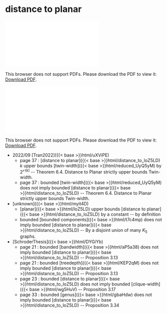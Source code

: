 # distance to planar




<object data="../local_distance_to_loZ5LD.pdf" type="application/pdf" width="100%" height="480px"><embed src="../local_distance_to_loZ5LD.pdf"><p>This browser does not support PDFs. Please download the PDF to view it: <a href="../local_distance_to_loZ5LD.pdf">Download PDF</a>.</p></embed></object>


<object data="../inclusions_distance_to_loZ5LD.pdf" type="application/pdf" width="100%" height="480px"><embed src="../inclusions_distance_to_loZ5LD.pdf"><p>This browser does not support PDFs. Please download the PDF to view it: <a href="../inclusions_distance_to_loZ5LD.pdf">Download PDF</a>.</p></embed></object>

* 2022/09 [Tran2022]({{< base >}}html/uXViPE)
    * page 37 : [distance to planar]({{< base >}}html/distance_to_loZ5LD) $k$ upper bounds [twin-width]({{< base >}}html/reduced_UyQ5yM) by $2^{\mathcal O(k)}$ -- Theorem 6.4. Distance to Planar strictly upper bounds Twin-width.
    * page 37 : bounded [twin-width]({{< base >}}html/reduced_UyQ5yM) does not imply bounded [distance to planar]({{< base >}}html/distance_to_loZ5LD) -- Theorem 6.4. Distance to Planar strictly upper bounds Twin-width.
*  [unknown]({{< base >}}html/myit4D)
    * [planar]({{< base >}}html/loZ5LD) upper bounds [distance to planar]({{< base >}}html/distance_to_loZ5LD) by a constant -- by definition
    * bounded [bounded components]({{< base >}}html/t7c4mp) does not imply bounded [distance to planar]({{< base >}}html/distance_to_loZ5LD) -- By a disjoint union of many $K_5$ graphs.
*  [SchroderThesis]({{< base >}}html/DYGiYb)
    * page 21 : bounded [bandwidth]({{< base >}}html/aP5a38) does not imply bounded [distance to planar]({{< base >}}html/distance_to_loZ5LD) -- Proposition 3.13
    * page 21 : bounded [treedepth]({{< base >}}html/KEP2qM) does not imply bounded [distance to planar]({{< base >}}html/distance_to_loZ5LD) -- Proposition 3.13
    * page 23 : bounded [distance to planar]({{< base >}}html/distance_to_loZ5LD) does not imply bounded [clique-width]({{< base >}}html/wg5HuV) -- Proposition 3.17
    * page 33 : bounded [genus]({{< base >}}html/gbaHdw) does not imply bounded [distance to planar]({{< base >}}html/distance_to_loZ5LD) -- Proposition 3.34